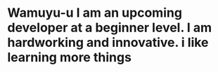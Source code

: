 # Wamuyu-u I am an upcoming developer at a beginner level. I am hardworking and innovative. i like learning more things
